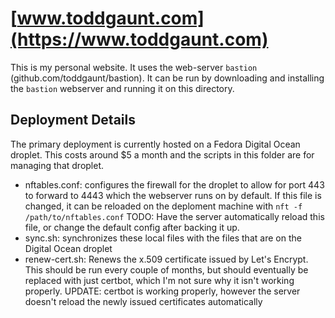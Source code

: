 # [www.toddgaunt.com](https://www.toddgaunt.com)

This is my personal website. It uses the web-server `bastion`
(github.com/toddgaunt/bastion). It can be run by downloading
and installing the `bastion` webserver and running it on this
directory.

## Deployment Details
The primary deployment is currently hosted on a Fedora Digital Ocean droplet.
This costs around $5 a month and the scripts in this folder are for managing
that droplet.

- nftables.conf: configures the firewall for the droplet to allow for port 443 to
  forward to 4443 which the webserver runs on by default. If this file is changed,
  it can be reloaded on the deploment machine with `nft -f /path/to/nftables.conf`
  TODO: Have the server automatically reload this file, or change the default config
  after backing it up.
- sync.sh: synchronizes these local files with the files that are on the
  Digital Ocean droplet
- renew-cert.sh: Renews the x.509 certificate issued by Let's Encrypt. This
  should be run every couple of months, but should eventually be replaced with
  just certbot, which I'm not sure why it isn't working properly. UPDATE:
  certbot is working properly, however the server doesn't reload the newly
  issued certificates automatically

